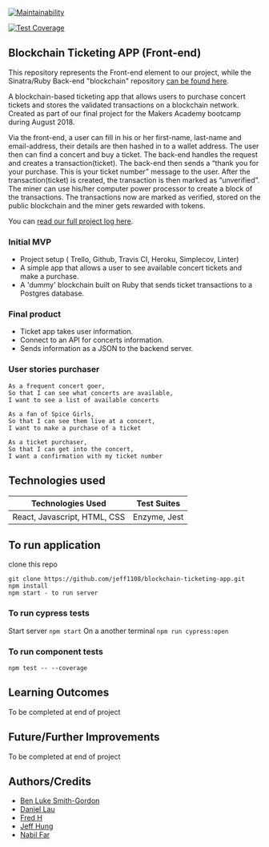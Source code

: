 [![Maintainability](https://api.codeclimate.com/v1/badges/7300d25065b0d59b7a84/maintainability)](https://codeclimate.com/github/jeff1108/blockchain-ticketing-app/maintainability)

[![Test Coverage](https://api.codeclimate.com/v1/badges/7300d25065b0d59b7a84/test_coverage)](https://codeclimate.com/github/jeff1108/blockchain-ticketing-app/test_coverage)

## Blockchain Ticketing APP (Front-end)

This repository represents the Front-end element to our project, while the Sinatra/Ruby Back-end "blockchain" repository [can be found here](https://github.com/bilfar/blockchain-backend-ruby).

A blockchain-based ticketing app that allows users to purchase concert tickets and stores the validated transactions on a blockchain network. Created as part of our final project for the Makers Academy bootcamp during August 2018.

Via the front-end, a user can fill in his or her first-name, last-name and email-address,  their details are then hashed in to a wallet address. The user then can find a concert and buy a ticket. The back-end handles the request and creates a transaction(ticket). The back-end then sends a “thank you for your purchase. This is your ticket number” message to the user. After the transaction(ticket) is created, the transaction is then marked as “unverified”. The miner can use his/her computer power processor to create a block of the transactions. The transactions now are marked as verified, stored on the public blockchain  and the miner gets rewarded with tokens.

You can [read our full project log here](https://hackmd.io/FugFiGBnQ0ivaJpLaANYhQ).

### Initial MVP
* Project setup ( Trello, Github, Travis CI, Heroku, Simplecov, Linter)
* A simple app that allows a user to see available concert tickets and make a purchase.
* A 'dummy' blockchain built on Ruby that sends ticket transactions to a Postgres database.

### Final product
* Ticket app takes user information.
* Connect to an API for concerts information.
* Sends information as a JSON to the backend server.

### User stories purchaser
```
As a frequent concert goer,
So that I can see what concerts are available,
I want to see a list of available concerts
```
```
As a fan of Spice Girls,
So that I can see them live at a concert,
I want to make a purchase of a ticket
```
```
As a ticket purchaser,
So that I can get into the concert,
I want a confirmation with my ticket number
```

## Technologies used
| Technologies Used | Test Suites |
| ----------------- | ----------- |
|  React, Javascript, HTML, CSS     | Enzyme, Jest |


## To run application

clone this repo

```
git clone https://github.com/jeff1108/blockchain-ticketing-app.git
npm install  
npm start - to run server  
```

### To run cypress tests  

Start server `npm start`
On a another terminal `npm run cypress:open`  

### To run component tests

`npm test -- --coverage`

## Learning Outcomes
To be completed at end of project

## Future/Further Improvements
To be completed at end of project

## Authors/Credits
* [Ben Luke Smith-Gordon](https://github.com/Ben-893)
* [Daniel Lau](https://github.com/dct-lau17)
* [Fred H](https://github.com/archmagos)
* [Jeff Hung](https://github.com/jeff1108)
* [Nabil Far](https://github.com/bilfar)
